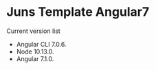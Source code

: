 # Juns Template Angular7

Current version list

- Angular CLI 7.0.6.
- Node 10.13.0.
- Angular 7.1.0.